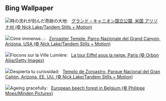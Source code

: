 ## Bing Wallpaper
![](https://www.bing.com/th?id=OHR.CanyonSnow_JA-JP4445810449_UHD.jpg&w=1000)時の流れが刻んだ奇跡の大地:&nbsp;&ensp;[グランド・キャニオン国立公園, 米国 アリゾナ州 (© Nick Lake/Tandem Stills + Motion)](https://www.bing.com/th?id=OHR.CanyonSnow_JA-JP4445810449_UHD.jpg)
<br><br/>
![](https://www.bing.com/th?id=OHR.CanyonSnow_IT-IT1813827101_UHD.jpg&w=1000)Cime immense...:&nbsp;&ensp;[Zoroaster Temple, Parco Nazionale del Grand Canyon, Arizona, USA (© Nick Lake/Tandem Stills + Motion)](https://www.bing.com/th?id=OHR.CanyonSnow_IT-IT1813827101_UHD.jpg)
<br><br/>
![](https://www.bing.com/th?id=OHR.ParisSnow_FR-FR5265906192_UHD.jpg&w=1000)Flocons sur la Ville Lumière:&nbsp;&ensp;[La tour Eiffel sous la neige, Paris (© Orbon Alija/Getty Images)](https://www.bing.com/th?id=OHR.ParisSnow_FR-FR5265906192_UHD.jpg)
<br><br/>
![](https://www.bing.com/th?id=OHR.CanyonSnow_ES-ES3550411981_UHD.jpg&w=1000)Despierta tu curiosidad:&nbsp;&ensp;[Templo de Zoroastro, Parque Nacional del Gran Cañón, Arizona, EE. UU. (© Nick Lake/Tandem Stills + Motion)](https://www.bing.com/th?id=OHR.CanyonSnow_ES-ES3550411981_UHD.jpg)
<br><br/>
![](https://www.bing.com/th?id=OHR.FrostedBeech_EN-GB0216949411_UHD.jpg&w=1000)Ageing gracefully:&nbsp;&ensp;[European beech forest in Belgium (© Philippe Moes/Minden Pictures)](https://www.bing.com/th?id=OHR.FrostedBeech_EN-GB0216949411_UHD.jpg)
<br><br/>
